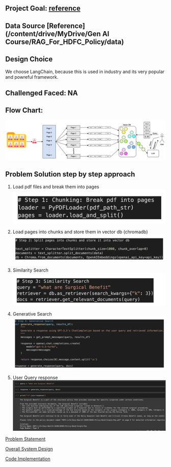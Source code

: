 ## Project Goal: [reference](./problem_statement.md)

## Data Source [Reference](/content/drive/MyDrive/Gen AI Course/RAG_For_HDFC_Policy/data)

## Design Choice
We choose LangChain, because this is used in industry and its very popular and powreful framework.

## Challenged Faced: NA

## Flow Chart:

![Flow Chart](./system_design.png)

## Problem Solution step by step approach

1. Load pdf files and break them into pages
![Step 1](./images/Step%201%20Chunking%20Break%20pdf%20into%20pages.png)

2. Load pages into chunks and store them in vector db (chromadb)
![Step 2](./images/Step%202%20Split%20pages%20into%20chunks%20and%20store%20it%20into%20vector%20do.png)

3. Similarity Search
![Step 3](./images/Step%203%20Similarity%20Search.png)

4. Generative Search
![Step 4](./images/Step%204%20Generative%20Search.png)

5. User Query response
![User query response](./images/response.png)



[Problem Statement](./problem_statement.md)

[Overall System Design](./overall_system_design.md)

[Code Implementation](./RAG_with_LangChain.ipynb)

